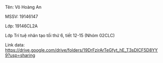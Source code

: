 Tên: Võ Hoàng An

MSSV: 19146147

Lớp: 19146CL2A

Lớp Trí tuệ nhân tạo tối thứ 6, tiết 12-15 (Nhóm 02CLC)

Link data: https://drive.google.com/drive/folders/19DrFzirArTeGfyt_hE_T3sDICF5D8YY9?usp=sharing
